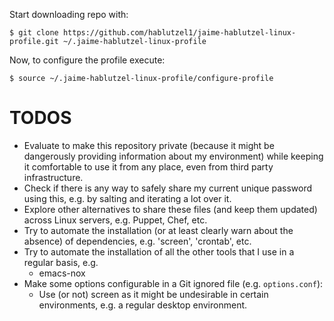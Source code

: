 Start downloading repo with:

```
$ git clone https://github.com/hablutzel1/jaime-hablutzel-linux-profile.git ~/.jaime-hablutzel-linux-profile
```

Now, to configure the profile execute:

```
$ source ~/.jaime-hablutzel-linux-profile/configure-profile
```

# TODOS #

* Evaluate to make this repository private (because it might be dangerously providing information about my environment) while keeping it comfortable to use it from any place, even from third party infrastructure.
* Check if there is any way to safely share my current unique password using this, e.g. by salting and iterating a lot over it.
* Explore other alternatives to share these files (and keep them updated) across Linux servers, e.g. Puppet, Chef, etc. 
* Try to automate the installation (or at least clearly warn about the absence) of dependencies, e.g. 'screen', 'crontab', etc.
* Try to automate the installation of all the other tools that I use in a regular basis, e.g.
  * emacs-nox
* Make some options configurable in a Git ignored file (e.g. `options.conf`):
  * Use (or not) screen as it might be undesirable in certain environments, e.g. a regular desktop environment.
